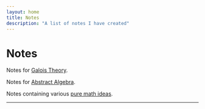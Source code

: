 ```yaml
---
layout: home
title: Notes
description: "A list of notes I have created"
---
```

# Notes

Notes for [Galois Theory].

Notes for [Abstract Algebra].

Notes containing various [pure math ideas].


---

[Galois Theory]: notes/main.pdf
[Abstract Algebra]: notes/Abstract_Algebra_cheat_sheet_2023.pdf
[pure math ideas]: notes/pure_math_topics.pdf
